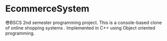 # EcommerceSystem
😎BSCS 2nd semester programming project. This is a console-based clone of online shopping systems . Implemented in C++ using Object oriented programming.
